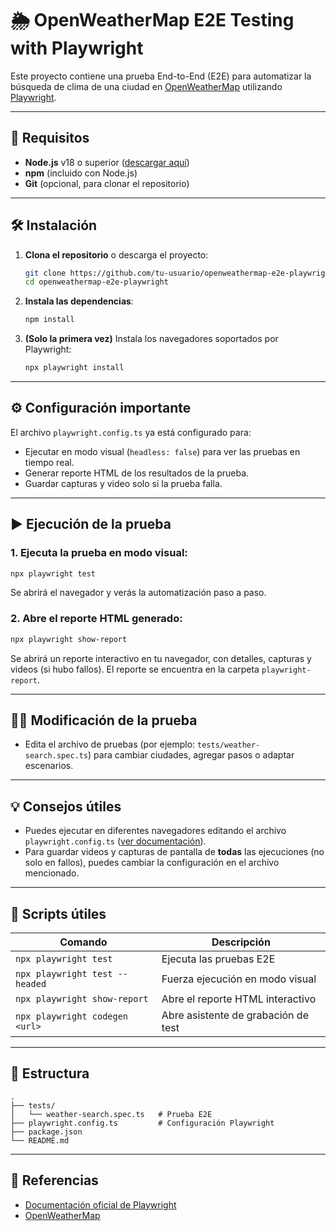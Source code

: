 # 🌦️ OpenWeatherMap E2E Testing with Playwright

Este proyecto contiene una prueba End-to-End (E2E) para automatizar la búsqueda de clima de una ciudad en [OpenWeatherMap](https://openweathermap.org) utilizando [Playwright](https://playwright.dev/).

---

## 🚀 Requisitos

- **Node.js** v18 o superior ([descargar aquí](https://nodejs.org/))
- **npm** (incluido con Node.js)
- **Git** (opcional, para clonar el repositorio)

---

## 🛠️ Instalación

1. **Clona el repositorio** o descarga el proyecto:

   ```bash
   git clone https://github.com/tu-usuario/openweathermap-e2e-playwright.git
   cd openweathermap-e2e-playwright
   ```

2. **Instala las dependencias**:

   ```bash
   npm install
   ```

3. **(Solo la primera vez)** Instala los navegadores soportados por Playwright:

   ```bash
   npx playwright install
   ```

---

## ⚙️ Configuración importante

El archivo `playwright.config.ts` ya está configurado para:
- Ejecutar en modo visual (`headless: false`) para ver las pruebas en tiempo real.
- Generar reporte HTML de los resultados de la prueba.
- Guardar capturas y video solo si la prueba falla.

---

## ▶️ Ejecución de la prueba

### 1. Ejecuta la prueba en modo visual:

   ```bash
   npx playwright test
   ```

   Se abrirá el navegador y verás la automatización paso a paso.

### 2. Abre el reporte HTML generado:

   ```bash
   npx playwright show-report
   ```

   Se abrirá un reporte interactivo en tu navegador, con detalles, capturas y videos (si hubo fallos).
   El reporte se encuentra en la carpeta `playwright-report`.

---

## 🧑‍💻 Modificación de la prueba

- Edita el archivo de pruebas (por ejemplo: `tests/weather-search.spec.ts`) para cambiar ciudades, agregar pasos o adaptar escenarios.

---

## 💡 Consejos útiles

- Puedes ejecutar en diferentes navegadores editando el archivo `playwright.config.ts` ([ver documentación](https://playwright.dev/docs/browsers)).
- Para guardar videos y capturas de pantalla de **todas** las ejecuciones (no solo en fallos), puedes cambiar la configuración en el archivo mencionado.

---

## 🏁 Scripts útiles

| Comando                        | Descripción                        |
|--------------------------------|------------------------------------|
| `npx playwright test`          | Ejecuta las pruebas E2E            |
| `npx playwright test --headed` | Fuerza ejecución en modo visual    |
| `npx playwright show-report`   | Abre el reporte HTML interactivo   |
| `npx playwright codegen <url>` | Abre asistente de grabación de test|

---

## 📂 Estructura

```
.
├── tests/
│   └── weather-search.spec.ts   # Prueba E2E
├── playwright.config.ts         # Configuración Playwright
├── package.json
└── README.md
```

---

## 📝 Referencias

- [Documentación oficial de Playwright](https://playwright.dev/)
- [OpenWeatherMap](https://openweathermap.org)